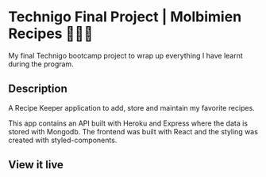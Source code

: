 # Technigo Final Project | Molbimien Recipes 👩🏼‍🍳

My final Technigo bootcamp project to wrap up everything I have learnt during the program.

## Description

A Recipe Keeper application to add, store and maintain my favorite recipes.

This app contains an API built with Heroku and Express where the data is stored with Mongodb.
The frontend was built with React and the styling was created with styled-components.

## View it live

